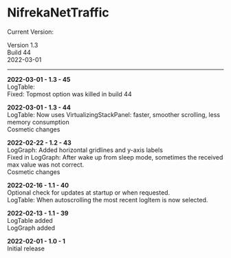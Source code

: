 # NifrekaNetTraffic

Current Version:

Version 1.3\
Build 44\
2022-03-01

----------------------------------------------

**2022-03-01 - 1.3 - 45**\
LogTable:\
Fixed: Topmost option was killed in build 44

**2022-03-01 - 1.3 - 44**\
LogTable: Now uses VirtualizingStackPanel: faster, smoother scrolling, less memory consumption\
Cosmetic changes

**2022-02-22 - 1.2 - 43**\
LogGraph: Added horizontal gridlines and y-axis labels\
Fixed in LogGraph: After wake up from sleep mode, sometimes the received max value was not correct.\
Cosmetic changes

**2022-02-16 - 1.1 - 40**\
Optional check for updates at startup or when requested.\
LogTable: When autoscrolling the most recent logItem is now selected.

**2022-02-13 - 1.1 - 39**\
LogTable added\
LogGraph added

**2022-02-01 - 1.0 - 1**\
Initial release


